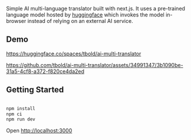 Simple AI multi-language translator built with next.js. It uses a pre-trained language model hosted by [huggingface](https://huggingface.co/) which invokes the model in-browser instead of relying on an external AI service.

## Demo
[https://huggingface.co/spaces/tbold/ai-multi-translator
](https://ai-multi-translator.vercel.app/)

https://github.com/tbold/ai-multi-translator/assets/34991347/3b1090be-31a5-4cf8-a372-f820ce4da2ed




## Getting Started


```bash

npm install
npm ci
npm run dev
```

Open [http://localhost:3000](http://localhost:3000)
